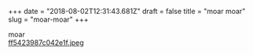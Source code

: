 +++
date = "2018-08-02T12:31:43.681Z"
draft = false
title = "moar moar"
slug = "moar-moar"
+++

moar  
[ff5423987c042e1f.jpeg](/images/2018/08/02/ff5423987c042e1f.jpeg)